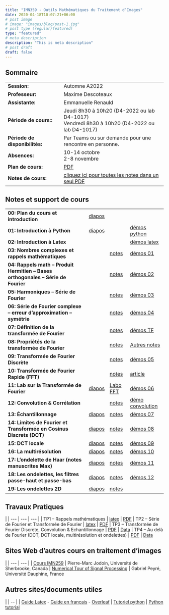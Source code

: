 ```yaml
---
title: "IMN359 - Outils Mathématiques du Traitement d’Images"
date: 2020-04-18T10:07:21+06:00
# post image
# image: "images/blog/post-1.jpg"
# post type (regular/featured)
type: "featured"
# meta description
description: "This is meta description"
# post draft
draft: false
---
```


## Sommaire

| | |
|--|--|
|**Session:** | Automne A2022
| **Professeur:** | Maxime Descoteaux
| **Assistante:** | 	Emmanuelle Renauld
| **Période de cours::** | Jeudi 8h30 à 10h20 (D4-2022 ou lab D4-1017)<br>Vendredi 8h30 à 10h20 (D4-2022 ou lab D4-1017)
| **Période de disponibilités:** | Par Teams ou sur demande pour une rencontre en personne.
| **Absences:** | 10-14 octobre<br>2-8 novembre
| **Plan de cours:** | [PDF](courses/imn359/misc/IMN359_PlanDeCours.pdf)
| **Notes de cours:** | [cliquez ici pour toutes les notes dans un seul PDF](courses/imn359/cours/IMN359_NotesDeCours.pdf)

## Notes et support de cours

<style>
table {
    border-collapse: collapse;
}
table, th, td {
   border: none!important;
}
blockquote {
    border-left: solid blue;
    padding-left: 10px;
}
</style>
| | | | |
|-------------|-------------|-----|-----|
| **00: Plan du cours et introduction** | [diapos](courses/imn359/cours/Chapitre1.pdf) |            |   
| **01: Introduction à Python** | [diapos](courses/imn359/cours/Intro_python.pptx)  | | [démos python](courses/imn359/cours/Intro_python.zip)
| **02: Introduction à Latex** |  | | [démos latex](courses/imn359/cours/Intro_Latex.zip)
| **03: Nombres complexes et rappels mathématiques** | | [notes](courses/imn359/cours/Notes_NombresComplexes.pdf) | [démos 01](courses/imn359/demos/Demo01.zip)
| **04: Rappels math – Produit Hermitien – Bases orthogonales – Série de Fourier** | | [notes](courses/imn359/cours/Notes_BaseOrthogonale.pdf) | [démos 02](courses/imn359/demos/Demo02.zip)
| **05: Harmoniques – Série de Fourier** | | [notes](courses/imn359/cours/Notes_SerieFourier.pdf) | [démos 03](courses/imn359/demos/Demo03.zip)
| **06: Série de Fourier complexe – erreur d’approximation – symétrie** | | [notes](courses/imn359/cours/Notes_SerieFourierComplexe.pdf) | [démos 04](courses/imn359/demos/Demo04.zip)
| **07: Définition de la transformée de Fourier** | | [notes](courses/imn359/cours/Notes_TFcontinue.pdf) | [démos TF](courses/imn359/demos/demo_TF.py)
| **08: Propriétés de la transformée de Fourier** | | [notes](courses/imn359/cours/Notes_ProprietesTF.pdf) | [Autres notes](courses/imn359/misc/symmetry.pdf)
| **09: Transformée de Fourier Discrète** | | [notes](courses/imn359/cours/Notes_TFD.pdf) | [démos 05](courses/imn359/demos/Demo05.zip)
| **10: Transformée de Fourier Rapide (FFT)** | | [notes](courses/imn359/cours/Notes_FFT.pdf) | [article](courses/imn359/misc/Cooley_Tukey_1965.pdf)
| **11: Lab sur la Transformée de Fourier**	| [diapos](courses/imn359/cours/Fourier.pdf) | [Labo FFT](courses/imn359/demos/LaboFFT.zip) | [démos 06](courses/imn359/demos/Demo06.zip)
| **12: Convolution & Corrélation**	 | | [notes](courses/imn359/cours/Notes_Convolution.pdf) | [démo convolution](courses/imn359/demos/Demo_Convolution.zip)
| **13: Échantillonnage** | [diapos](courses/imn359/cours/Notes_EchantillonnageDiapo.pdf) | [notes](courses/imn359/cours/Notes_Echantillonnage.pdf) | [démos 07](courses/imn359/demos/Demo07.zip)
| **14: Limites de Fourier et Transformée en Cosinus Discrets (DCT)** | [diapos](courses/imn359/cours/Cours-Limites-Fourier2.pdf) | [notes](https://docs.scipy.org/doc/scipy/reference/generated/scipy.fftpack.dct.html) | [démos 08](courses/imn359/demos/Demo08.zip)
| **15: DCT locale** | [diapos](courses/imn359/cours/Cours-Limites-Fourier2.pdf) | [notes](courses/imn359/cours/Notes_TCD_TKL.pdf) | [démos 09](courses/imn359/demos/Demo09.zip)
| **16: La multirésolution** | [diapos](courses/imn359/cours/Cours_Multiresolution.pdf) | [notes](courses/imn359/cours/Notes_Multiresolution.pdf) | [démos 10](courses/imn359/demos/Demo10.zip)
| **17: L’ondelette de Haar (notes manuscrites Max)** | [diapos](courses/imn359/cours/Notes_HaarTheorie.pdf) | [notes](courses/imn359/cours/Notes_Haar.pdf) | [démos 11](courses/imn359/demos/Demo11.zip)
| **18: Les ondelettes, les filtres passe-haut et passe-bas** | [diapos](courses/imn359/cours/Cours_Ondelettes1D.pdf) | [notes](courses/imn359/cours/Notes_HaarFiltrage.pdf) | [démos 12](courses/imn359/demos/Demo12.zip)
| **19: Les ondelettes 2D** |[diapos](courses/imn359/cours/Cours_Ondelettes2D.pdf)| [notes](courses/imn359/cours/Notes_AutresOndelettes.pdf)

## Travaux Pratiques
|
| --- | --- | --- |
| TP1 – Rappels mathématiques | [latex](courses/imn359/tp01.tex) | [PDF](courses/imn359/tp01.pdf)
| TP2 – Série de Fourier et Transformée de Fourier | [latex](courses/imn359/tp02.tex) | [PDF](courses/imn359/tp02.pdf)
| TP3 – Transformée de Fourier Discrète, Convolution & Echantillonnage  | [PDF](courses/imn359/tp03.pdf) | [Data](courses/imn359/tp03_data.zip)
| TP4 – Au delà de Fourier (DCT, DCT locale, multirésolution et ondelettes) | [PDF](courses/imn359/tp04.pdf) | [Data](courses/imn359/TP04.zip)

## Sites Web d’autres cours en traitement d’images

|
| --- | --- |
| [Cours IMN259](http://info.usherbrooke.ca/pmjodoin/cours/imn259/) |	Pierre-Marc Jodoin, Université de Sherbrooke, Canada
| [Numerical Tour of Signal Processing](http://www.numerical-tours.com/)	| Gabriel Peyré, Université Dauphine, France

## Autres sites/documents utiles

|
| -- |
| [Guide Latex](courses/imn359/misc/latex-guide.pdf) - [Guide en français](http://fr.openclassrooms.com/informatique/cours/redigez-des-documents-de-qualite-avec-latex) - [Overleaf](https://www.overleaf.com/)
| [Tutoriel python](https://info.usherbrooke.ca/hlarochelle/cours/tutoriel_python.html)
| [Python tutorial](https://docs.python.org/3/tutorial/)
